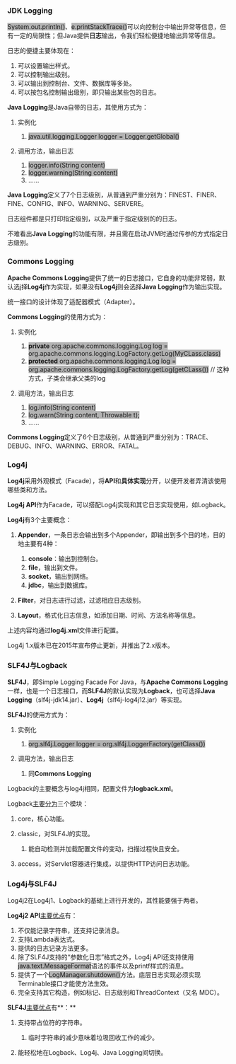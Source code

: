 ### JDK Logging

<span style=background:#b3b3b3>System.out.println()</span>、<span style=background:#b3b3b3>e.printStackTrace()</span>可以向控制台中输出异常等信息，但有一定的局限性；但Java提供**日志**输出，令我们轻松便捷地输出异常等信息。

日志的便捷主要体现在：

1. 可以设置输出样式。
2. 可以控制输出级别。
3. 可以输出到控制台、文件、数据库等多处。
4. 可以按包名控制输出级别，即只输出某些包的日志。

**Java Logging**是Java自带的日志，其使用方式为：

1. 实例化

   1. <span style=background:#b3b3b3>java.util.logging.Logger logger = Logger.getGlobal()</span>

2. 调用方法，输出日志

   1. <span style=background:#b3b3b3>logger.info(String content)</span>
   2. <span style=background:#b3b3b3>logger.warning(String content)</span>
   3. ……

**Java Logging**定义了7个日志级别，从普通到严重分别为：FINEST、FINER、FINE、CONFIG、INFO、WARNING、SERVERE。

日志组件都是只打印指定级别，以及严重于指定级别的的日志。

不难看出**Java Logging**的功能有限，并且需在启动JVM时通过传参的方式指定日志级别。



### Commons Logging

**Apache Commons Logging**提供了统一的日志接口，它自身的功能非常弱，默认选j择**Log4j**作为实现，如果没有**Log4j**则会选择**Java Logging**作为输出实现。

统一接口的设计体现了适配器模式（Adapter）。

**Commons Logging**的使用方式为：

1. 实例化

   1. <span style=background:#b3b3b3>**private** org.apache.commons.logging.Log log = org.apache.commons.logging.LogFactory.getLog(MyCLass.class)</span>
   2. <span style=background:#b3b3b3>**protected** org.apache.commons.logging.Log log = org.apache.commons.logging.LogFactory.getLog(getCLass())</span> // 这种方式，子类会继承父类的log

2. 调用方法，输出日志

   1. <span style=background:#b3b3b3>log.info(String content)</span>
   2. <span style=background:#b3b3b3>log.warn(String content, Throwable t);</span>
   3. ……

**Commons Logging**定义了6个日志级别，从普通到严重分别为：TRACE、DEBUG、INFO、WARNING、ERROR、FATAL。



### Log4j

**Log4j**采用外观模式（Facade），将**API**和**具体实现**分开，以便开发者弄清该使用哪些类和方法。

**Log4j API**作为Facade，可以搭配Log4j实现和其它日志实现使用，如Logback。

**Log4j**有3个主要概念：

1. **Appender**，一条日志会输出到多个Appender，即输出到多个目的地，目的地主要有4种：

   1. **console**：输出到控制台。
   2. **file**，输出到文件。
   3. **socket**，输出到网络。
   4. **jdbc**，输出到数据库。

3. **Filter**，对日志进行过滤，过滤相应日志级别。

4. **Layout**，格式化日志信息，如添加日期、时间、方法名称等信息。

上述内容均通过**log4j.xml**文件进行配置。

Log4j 1.x版本已在2015年宣布停止更新，并推出了2.x版本。



### SLF4J与Logback

**SLF4J**，即Simple Logging Facade For Java，与**Apache Commons Logging**一样，也是一个日志接口，而**SLF4J**的默认实现为**Logback**，也可选择**Java Logging**（slf4j-jdk14.jar）、**Log4j**（slf4j-log4j12.jar）等实现。

**SLF4J**的使用方式为：

1. 实例化

   1. <span style=background:#b3b3b3>org.slf4j.Logger logger = org.slf4j.LoggerFactory(getClass())</span>

2. 调用方法，输出日志

   1. 同**Commons Logging**

Logback的主要概念与log4j相同，配置文件为**logback.xml**。

Logback[主要分为](https://cloud.tencent.com/developer/article/1442406)三个模块：

1. core，核心功能。

2. classic，对SLF4J的实现。

   1. 能自动检测并加载配置文件的变动，扫描过程快且安全。

4. access，对Servlet容器进行集成，以提供HTTP访问日志功能。



### Log4j与SLF4J

Log4j2在Log4j1、Logback的基础上进行开发的，其性能要强于两者。

**Log4j2 API**[主要优点](https://logging.apache.org/log4j/2.x/)有：

1. 不仅能记录字符串，还支持记录消息。
2. 支持Lambda表达式。
3. 提供的日志记录方法更多。
4. 除了SLF4J支持的“参数化日志”格式之外，Log4j API还支持使用<span style=background:#b3b3b3>java.text.MessageFormat</span>语法的事件以及printf样式的消息。
5. 提供了一个<span style=background:#b3b3b3>LogManager.shutdown()</span>方法。底层日志实现必须实现Terminable接口才能使方法生效。 
6. 完全支持其它构造，例如标记、日志级别和ThreadContext（又名 MDC）。

**SLF4J**[主要优点](https://blog.csdn.net/jibaole/article/details/52442694)有**：**

1. 支持带占位符的字符串。

   1. 临时字符串的减少意味着垃圾回收工作的减少。

3. 能轻松地在Logback、Log4j、Java Logging间切换。